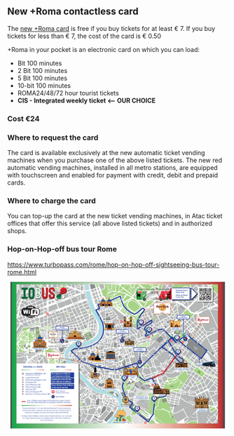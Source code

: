 ## New +Roma contactless card
The [new +Roma card](https://www.atac.roma.it/en/tickets-and-passes/cards) is free if you buy tickets for at least € 7. If you buy tickets for less than € 7, the cost of the card is € 0.50

+Roma in your pocket is an electronic card on which you can load:

- Bit 100 minutes
- 2 Bit 100 minutes
- 5 Bit 100 minutes
- 10-bit 100 minutes
- ROMA24/48/72 hour tourist tickets
- **CIS - Integrated weekly ticket <-- OUR CHOICE**

### Cost €24

### Where to request the card
The card is available exclusively at the new automatic ticket vending machines when you purchase one of the above listed tickets. The new red automatic vending machines, installed in all metro stations, are equipped with touchscreen and enabled for payment with credit, debit and prepaid cards.

### Where to charge the card
You can top-up the card at the new ticket vending machines, in Atac ticket offices that offer this service (all above listed tickets) and in authorized shops.

### Hop-on-Hop-off bus tour Rome
https://www.turbopass.com/rome/hop-on-hop-off-sightseeing-bus-tour-rome.html

![](images/iobus.png)